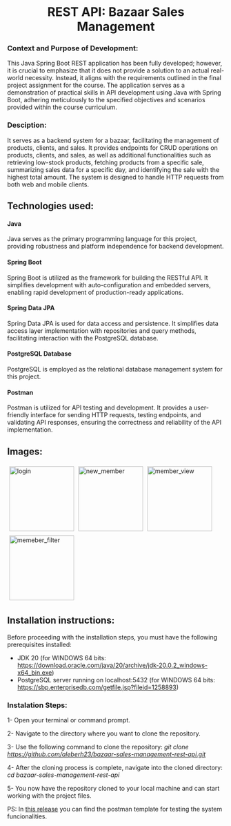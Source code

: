 <h1 align="center">REST API: Bazaar Sales Management</h1>
<h3>Context and Purpose of Development:</h3>
This Java Spring Boot REST application has been fully developed; however, it is crucial to emphasize that it does not provide a solution to an actual real-world necessity. Instead, it aligns with the requirements outlined in the final project assignment for the course. The application serves as a demonstration of practical skills in API development using Java with Spring Boot, adhering meticulously to the specified objectives and scenarios provided within the course curriculum.
<h3>Desciption:</h3>
It serves as a backend system for a bazaar, facilitating the management of products, clients, and sales. It provides endpoints for CRUD operations on products, clients, and sales, as well as additional functionalities such as retrieving low-stock products, fetching products from a specific sale, summarizing sales data for a specific day, and identifying the sale with the highest total amount. The system is designed to handle HTTP requests from both web and mobile clients.

## Technologies used:
<h4>Java</h4>
Java serves as the primary programming language for this project, providing robustness and platform independence for backend development.

<h4>Spring Boot</h4>
Spring Boot is utilized as the framework for building the RESTful API. It simplifies development with auto-configuration and embedded servers, enabling rapid development of production-ready applications.

<h4>Spring Data JPA</h4>
Spring Data JPA is used for data access and persistence. It simplifies data access layer implementation with repositories and query methods, facilitating interaction with the PostgreSQL database.

<h4>PostgreSQL Database</h4>
PostgreSQL is employed as the relational database management system for this project.

<h4>Postman</h4>
Postman is utilized for API testing and development. It provides a user-friendly interface for sending HTTP requests, testing endpoints, and validating API responses, ensuring the correctness and reliability of the API implementation.

## Images:
<div style="display: flex; flex-wrap: wrap;">
    <img src="https://github.com/aleberh23/bazaar-sales-management-rest-api/assets/158856472/5518702c-e85e-44a5-a2df-f0b10f33b4f6" alt="login" style="width: 150px; margin: 5px;">
    <img src="https://github.com/aleberh23/bazaar-sales-management-rest-api/assets/158856472/c638026c-d887-4fb5-bb90-9a88b03676da" alt="new_member" style="width: 150px; margin: 5px;">
    <img src="https://github.com/aleberh23/bazaar-sales-management-rest-api/assets/158856472/fba86c79-aaf8-4033-9b42-7f70d3e81ffc" alt="member_view" style="width: 150px; margin: 5px;">
    <img src="https://github.com/aleberh23/bazaar-sales-management-rest-api/assets/158856472/d948c39f-67a7-40f8-aa22-73134c90c757" alt="memeber_filter" style="width: 150px; margin: 5px;">
</div>



## Installation instructions:
Before proceeding with the installation steps, you must have the following prerequisites installed:

- JDK 20 (for WINDOWS 64 bits: https://download.oracle.com/java/20/archive/jdk-20.0.2_windows-x64_bin.exe)
- PostgreSQL server running on localhost:5432 (for WINDOWS 64 bits: https://sbp.enterprisedb.com/getfile.jsp?fileid=1258893)

<h3>Instalation Steps:</h3>

1- Open your terminal or command prompt.

2- Navigate to the directory where you want to clone the repository.

3- Use the following command to clone the repository: *git clone https://github.com/aleberh23/bazaar-sales-management-rest-api.git*

4- After the cloning process is complete, navigate into the cloned directory: *cd bazaar-sales-management-rest-api*

5- You now have the repository cloned to your local machine and can start working with the project files.  

PS: In [this release](https://github.com/aleberh23/bazaar-sales-management-rest-api/releases/tag/final) you can find the postman template for testing the system funcionalities.
